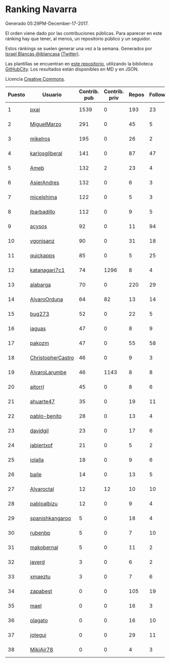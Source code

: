 # Ranking Navarra

Generado 05:29PM-December-17-2017.

El orden viene dado por las contribuciones públicas. Para aparecer en este ránking hay que tener, al menos, un repositorio público y un seguidor.

Estos ránkings se suelen generar una vez a la semana. Generados por [Israel Blancas @iblancasa](https://github.com/iblancasa/) [(Twitter)](https://twitter.com/iblancasa).

Las plantillas se encuentran en [este repositorio](https://github.com/iblancasa/GH-Spanish-Ranking), utilizando la biblioteca [GitHubCity](https://github.com/iblancasa/GitHubCity). Los resultados están disponibles en MD y en JSON.

Licencia [Creative Commons](https://creativecommons.org/licenses/by/4.0/).

| Puesto   |  Usuario  | Contrib. pub | Contrib. priv |Repos| Followers | Desde |  Avatar  |
|----------|-----------|--------------|---------------|-----|-----------|-------|----------|
|1|[pxai](https://github.com/pxai)|1539|0|193|23|2011-12-02|![pxai](https://avatars0.githubusercontent.com/u/1235511)|
|2|[MiguelMarzo](https://github.com/MiguelMarzo)|291|0|45|5|2016-09-15|![MiguelMarzo](https://avatars1.githubusercontent.com/u/22213563)|
|3|[mikelros](https://github.com/mikelros)|195|0|26|2|2016-09-15|![mikelros](https://avatars1.githubusercontent.com/u/22213811)|
|4|[karlosgliberal](https://github.com/karlosgliberal)|141|0|87|47|2010-02-10|![karlosgliberal](https://avatars0.githubusercontent.com/u/200922)|
|5|[Ameb](https://github.com/Ameb)|132|2|23|4|2010-09-03|![Ameb](https://avatars2.githubusercontent.com/u/386567)|
|6|[AsierAndres](https://github.com/AsierAndres)|132|0|6|3|2016-09-23|![AsierAndres](https://avatars1.githubusercontent.com/u/22394419)|
|7|[micelshima](https://github.com/micelshima)|122|0|5|3|2014-12-15|![micelshima](https://avatars3.githubusercontent.com/u/10197970)|
|8|[jbarbadillo](https://github.com/jbarbadillo)|112|0|9|5|2016-01-29|![jbarbadillo](https://avatars1.githubusercontent.com/u/16958961)|
|9|[acysos](https://github.com/acysos)|92|0|11|94|2012-04-18|![acysos](https://avatars3.githubusercontent.com/u/1657112)|
|10|[vgonisanz](https://github.com/vgonisanz)|90|0|31|18|2012-05-03|![vgonisanz](https://avatars3.githubusercontent.com/u/1701387)|
|11|[quickapps](https://github.com/quickapps)|85|0|5|25|2011-10-15|![quickapps](https://avatars0.githubusercontent.com/u/1129842)|
|12|[katanagari7c1](https://github.com/katanagari7c1)|74|1296|8|4|2011-05-03|![katanagari7c1](https://avatars1.githubusercontent.com/u/765232)|
|13|[alabarga](https://github.com/alabarga)|70|0|220|29|2009-12-11|![alabarga](https://avatars3.githubusercontent.com/u/166339)|
|14|[AlvaroOrduna](https://github.com/AlvaroOrduna)|64|82|13|14|2013-04-26|![AlvaroOrduna](https://avatars0.githubusercontent.com/u/4264243)|
|15|[bug273](https://github.com/bug273)|52|0|22|5|2010-08-20|![bug273](https://avatars0.githubusercontent.com/u/370630)|
|16|[iaguas](https://github.com/iaguas)|47|0|8|9|2013-04-25|![iaguas](https://avatars0.githubusercontent.com/u/4259550)|
|17|[pakozm](https://github.com/pakozm)|47|0|55|58|2012-10-26|![pakozm](https://avatars2.githubusercontent.com/u/2655921)|
|18|[ChristopherCastro](https://github.com/ChristopherCastro)|46|0|9|3|2011-04-25|![ChristopherCastro](https://avatars0.githubusercontent.com/u/749463)|
|19|[AlvaroLarumbe](https://github.com/AlvaroLarumbe)|46|1143|8|8|2013-04-25|![AlvaroLarumbe](https://avatars1.githubusercontent.com/u/4255881)|
|20|[aitorrl](https://github.com/aitorrl)|45|0|8|6|2010-08-19|![aitorrl](https://avatars2.githubusercontent.com/u/369424)|
|21|[ahuarte47](https://github.com/ahuarte47)|35|0|19|11|2013-09-30|![ahuarte47](https://avatars3.githubusercontent.com/u/5576272)|
|22|[pablo-benito](https://github.com/pablo-benito)|28|0|13|4|2015-05-07|![pablo-benito](https://avatars0.githubusercontent.com/u/12297597)|
|23|[davidgil](https://github.com/davidgil)|23|0|17|6|2012-03-04|![davidgil](https://avatars2.githubusercontent.com/u/1498740)|
|24|[jabiertxof](https://github.com/jabiertxof)|21|0|5|2|2013-04-30|![jabiertxof](https://avatars3.githubusercontent.com/u/4304876)|
|25|[iolalla](https://github.com/iolalla)|18|0|9|6|2010-06-17|![iolalla](https://avatars2.githubusercontent.com/u/308066)|
|26|[baile](https://github.com/baile)|14|0|13|5|2013-07-01|![baile](https://avatars3.githubusercontent.com/u/4908845)|
|27|[Alvaroctal](https://github.com/Alvaroctal)|12|12|10|10|2013-05-29|![Alvaroctal](https://avatars0.githubusercontent.com/u/4562922)|
|28|[pabloalbizu](https://github.com/pabloalbizu)|12|0|9|4|2013-01-09|![pabloalbizu](https://avatars0.githubusercontent.com/u/3223601)|
|29|[spanishkangaroo](https://github.com/spanishkangaroo)|5|0|18|4|2009-10-29|![spanishkangaroo](https://avatars2.githubusercontent.com/u/146285)|
|30|[rubenbp](https://github.com/rubenbp)|5|0|7|10|2011-01-18|![rubenbp](https://avatars0.githubusercontent.com/u/570775)|
|31|[makobernal](https://github.com/makobernal)|5|0|11|2|2012-12-01|![makobernal](https://avatars0.githubusercontent.com/u/2937992)|
|32|[javerd](https://github.com/javerd)|3|0|6|2|2010-03-08|![javerd](https://avatars2.githubusercontent.com/u/218214)|
|33|[xmaeztu](https://github.com/xmaeztu)|3|0|7|6|2011-04-01|![xmaeztu](https://avatars0.githubusercontent.com/u/703490)|
|34|[zapabest](https://github.com/zapabest)|0|0|105|19|2012-01-08|![zapabest](https://avatars0.githubusercontent.com/u/1312256)|
|35|[mael](https://github.com/mael)|0|0|16|3|2010-02-10|![mael](https://avatars1.githubusercontent.com/u/200936)|
|36|[olagato](https://github.com/olagato)|0|0|16|10|2009-11-05|![olagato](https://avatars0.githubusercontent.com/u/149179)|
|37|[jotegui](https://github.com/jotegui)|0|0|29|11|2011-02-28|![jotegui](https://avatars3.githubusercontent.com/u/642210)|
|38|[MikiAir78](https://github.com/MikiAir78)|0|0|4|3|2013-11-07|![MikiAir78](https://avatars1.githubusercontent.com/u/5882570)|
